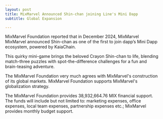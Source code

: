 ```yaml
---
layout: post
title: MixMarvel Announced Shin-chan joining Line's Mini Dapp
subtitle: Global Expansion

---
```


MixMarvel Foundation reported that in December 2024, MixMarvel MixMarvel announced Shin-chan as one of the first to join dapp’s Mini Dapp ecosystem, powered by KaiaChain.

This quirky mini-game brings the beloved Crayon Shin-chan to life, blending match-three puzzles with spot-the-difference challenges for a fun and brain-teasing adventure.

The MixMarvel Foundation very much agrees with MixMarvel's construction of its global markets. MixMarvel Foundation supports MixMarvel's globalization strategy.

The MixMarvel Foundation provides 38,932,664.76 MIX financial support. The funds will include but not limited to: marketing expenses, office expenses, local team expenses, partnership expenses etc.; MixMarvel provides monthly budget support.

